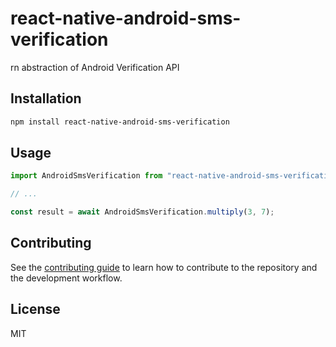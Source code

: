 # react-native-android-sms-verification

rn abstraction of Android Verification API

## Installation

```sh
npm install react-native-android-sms-verification
```

## Usage

```js
import AndroidSmsVerification from "react-native-android-sms-verification";

// ...

const result = await AndroidSmsVerification.multiply(3, 7);
```

## Contributing

See the [contributing guide](CONTRIBUTING.md) to learn how to contribute to the repository and the development workflow.

## License

MIT
